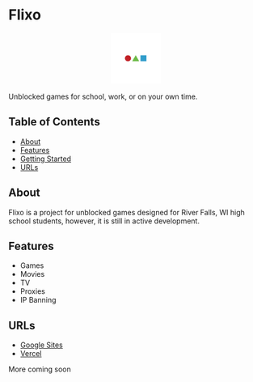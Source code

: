 # Flixo

<p align="center">
  <img src="https://raw.githubusercontent.com/PlayFlixo/playflixo/main/Images/favicon.ico" alt="Project Logo" width="100">
</p>

Unblocked games for school, work, or on your own time.

## Table of Contents
- [About](#about)
- [Features](#features)
- [Getting Started](#getting-started)
- [URLs](#urls)

## About

Flixo is a project for unblocked games designed for River Falls, WI high school students, however, it is still in active development.

## Features

- Games
- Movies
- TV
- Proxies
- IP Banning

## URLs

- [Google Sites](https://sites.google.com/view/playflixo)
- [Vercel](https://playflixo.vercel.app)

More coming soon

